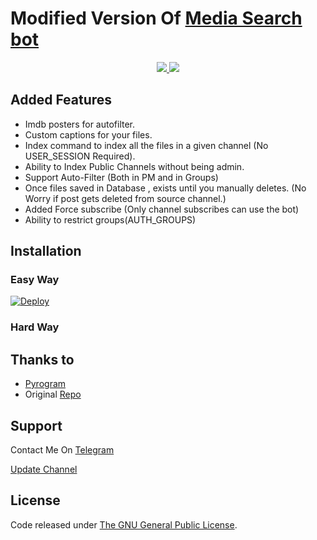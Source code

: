 # Modified Version Of [Media Search bot](https://github.com/NINJAZ-TG/MT-Media-Search-bot)

</a>
</p>
<p align="center">
  <a href="https://github.com/NINJAZ-TG/MT-Media-Search-bot/stargazers">
    <img src="https://img.shields.io/github/stars/NINJAZ-TG/MT-Media-Search-bot?style=social">

  </a>
  
  <a href="https://github.com/NINJAZ-TG/MT-Media-Search-bot/fork">
    <img src="https://img.shields.io/github/forks/NINJAZ-TG/MT-Media-Search-bot?label=Fork&style=social">

  </a>  
</p>

  

## Added Features
* Imdb posters for autofilter.
* Custom captions for your files.
* Index command to index all the files in a given channel (No USER_SESSION Required).
* Ability to Index Public Channels without being admin.
* Support Auto-Filter (Both in PM and in Groups)
* Once files saved in Database , exists until you manually deletes. (No Worry if post gets deleted from source channel.)
* Added Force subscribe (Only channel subscribes can use the bot)
* Ability to restrict groups(AUTH_GROUPS)

## Installation

### Easy Way
[![Deploy](https://www.herokucdn.com/deploy/button.svg)](https://heroku.com/deploy?template=https://github.com/NINJAZ-TG/MT-Media-Search-bot.git)
### Hard Way


## Thanks to 
* [Pyrogram](https://github.com/pyrogram/pyrogram)
* Original [Repo](https://github.com/Mahesh0253/Media-Search-bot)


## Support
Contact Me On [Telegram](https://t.me/subinps_bot)

[Update Channel](https://t.me/Mo_Tech_YT)

## License
Code released under [The GNU General Public License](LICENSE).
